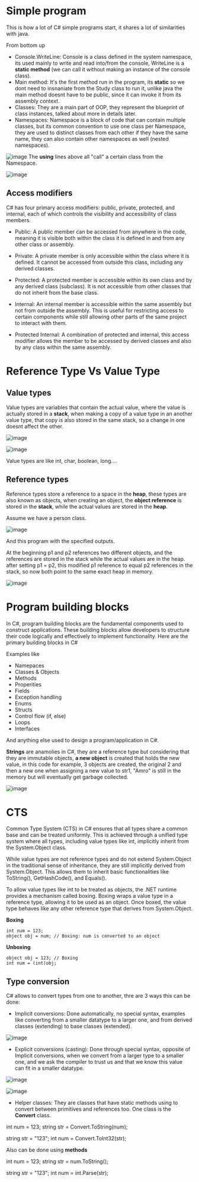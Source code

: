 # Simple program

This is how a lot of C# simple programs start, it shares a lot of similarities with java.

From bottom up

- Console.WriteLine: Console is a class defined in the system namespace, its used mainly to write and read into/from the console, WriteLine is a **static method** (we can call it without making an instance of the console class).
- Main method: It's the first method run in the program, its **static** so we dont need to insnaniate from the Study class to run it, unlike java the main method doesnt have to be public, since it can invoke it from its assembly context.
- Classes: They are a main part of OOP, they represent the blueprint of class instances, talked about more in details later.
- Namespaces: Namespace is a block of code that can contain multiple classes, but its common convention to use one class per Namespace, they are used to distinct classes from each other if they have the same name, they can also contain other namespaces as well (nested namespaces).

![image](https://github.com/user-attachments/assets/0ccea3ba-5b35-4023-8709-1911a3faedc1)
The **using** lines above all "call" a certain class from the Namespace.

![image](https://github.com/user-attachments/assets/5a3d8184-5cb6-4b82-97e0-7f05b1bee1e3)

## Access modifiers

C# has four primary access modifiers: public, private, protected, and internal, each of which controls the visibility and accessibility of class members.

- Public: A public member can be accessed from anywhere in the code, meaning it is visible both within the class it is defined in and from any other class or assembly.
  
- Private: A private member is only accessible within the class where it is defined. It cannot be accessed from outside this class, including any derived classes.

- Protected: A protected member is accessible within its own class and by any derived class (subclass). It is not accessible from other classes that do not inherit from the base class.

- Internal: An internal member is accessible within the same assembly but not from outside the assembly. This is useful for restricting access to certain components while still allowing other parts of the same project to interact with them.

- Protected Internal: A combination of protected and internal, this access modifier allows the member to be accessed by derived classes and also by any class within the same assembly.

# Reference Type Vs Value Type 

## Value types

Value types are variables that contain the actual value, where the value is actually stored in a **stack**, when making a copy of a value type in an another value type, that copy is also stored in the same stack, so a change in one doesnt affect the other.

![image](https://github.com/user-attachments/assets/cb752849-f888-46b6-baf9-8976aae8f74a)

![image](https://github.com/user-attachments/assets/13733577-dbaa-4e45-8d58-89d27db41ea0)

Value types are like int, char, boolean, long....

## Reference types 

Reference types store a reference to a space in the **heap**, these types are also known as objects, when creating an object, the **object reference** is stored in the **stack**, while the actual values are stored in the **heap**.

Assume we have a person class.

![image](https://github.com/user-attachments/assets/e208ea8d-8b33-4304-bcbd-ec53e00fdd91)

And this program with the specified outputs.

At the beginning p1 and p2 references two different objects, and the references are stored in the stack while the actual values are in the heap. after setting p1 = p2, this modified p1 reference to equal p2 references in the stack, so now both point to the same exact heap in memory.

![image](https://github.com/user-attachments/assets/6d899d05-d881-409b-8a42-1b41651597a5)

# Program building blocks

In C#, program building blocks are the fundamental components used to construct applications. These building blocks allow developers to structure their code logically and effectively to implement functionality. Here are the primary building blocks in C#

Examples like 

- Namepaces
- Classes & Objects
- Methods
- Properities
- Fields
- Exception handling
- Enums
- Structs
- Control flow (if, else)
- Loops
- Interfaces

And anything else used to design a program/application in C#.

**Strings** are anamolies in C#, they are a reference type but considering that they are immutable objects, **a new object** is created that holds the new value, in this code for example, 3 objects are created, the original 2 and then a new one when assigning a new value to str1, "Amro" is still in the memory but will eventually get garbage collected.

![image](https://github.com/user-attachments/assets/92c3ca8a-66ca-4355-9e6c-4568ca384aa8)

# CTS

Common Type System (CTS) in C# ensures that all types share a common base and can be treated uniformly. This is achieved through a unified type system where all types, including value types like int, implicitly inherit from the System.Object class.

While value types are not reference types and do not extend System.Object in the traditional sense of inheritance, they are still implicitly derived from System.Object. This allows them to inherit basic functionalities like ToString(), GetHashCode(), and Equals().

To allow value types like int to be treated as objects, the .NET runtime provides a mechanism called boxing. Boxing wraps a value type in a reference type, allowing it to be used as an object. Once boxed, the value type behaves like any other reference type that derives from System.Object.

**Boxing**
```
int num = 123;
object obj = num; // Boxing: num is converted to an object
```
**Unboxing**
```
object obj = 123; // Boxing
int num = (int)obj;
```

## Type conversion

C# allows to convert types from one to another, thre are 3 ways this can be done:

- Implicit conversions: Done automatically, no special syntax, examples like converting from a smaller datatype to a larger one, and from derived classes (extending) to base classes (extended).

![image](https://github.com/user-attachments/assets/2f0c4a7f-5128-476d-8ddb-2c29544f5ec6)

- Explicit conversions (casting): Done through special syntax, opposite of Implicit conversions, when we convert from a larger type to a smaller one, and we ask the compiler to trust us and that we know this value can fit in a smaller datatype.

 ![image](https://github.com/user-attachments/assets/92624e1c-89c8-4566-b3ea-f06b8f8cf1a6)

![image](https://github.com/user-attachments/assets/f9eea940-1303-4e2e-ac6b-3642008555d1)

- Helper classes: They are classes that have static methods using to convert between primitives and references too. One class is the **Convert** class.

int num = 123;
string str = Convert.ToString(num);

string str = "123";
int num = Convert.ToInt32(str);

Also can be done using **methods**

int num = 123;
string str = num.ToString();

string str = "123";
int num = int.Parse(str);
